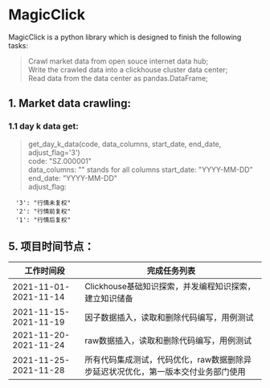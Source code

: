 # MagicClick
MagicClick is a python library which is designed to finish the following tasks:
> Crawl market data from open souce internet data hub;  
> Write the crawled data into a clickhouse cluster data center;  
> Read data from the data center as pandas.DataFrame;  

## 1. Market data crawling:
### 1.1 day k data get:
> get_day_k_data(code, data_columns, start_date, end_date, adjust_flag='3')  
> code: "SZ.000001"  
> data_columns: "" stands for all columns
> start_date: "YYYY-MM-DD"  
> end_date: "YYYY-MM-DD"  
> adjust_flag:   
```
  '3': "行情未复权"
  '2': "行情前复权"
  '1': "行情后复权"
```

## 5. 项目时间节点：

工作时间段|完成任务列表
----------|---------
2021-11-01-2021-11-14|Clickhouse基础知识探索，并发编程知识探索，建立知识储备
2021-11-15-2021-11-19|因子数据插入，读取和删除代码编写，用例测试
2021-11-20-2021-11-24|raw数据插入，读取和删除代码编写，用例测试
2021-11-25-2021-11-28|所有代码集成测试，代码优化，raw数据删除异步延迟状况优化，第一版本交付业务部门使用
